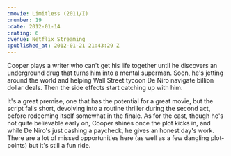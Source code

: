 ```yaml
--- 
:movie: Limitless (2011/I)
:number: 19
:date: 2012-01-14
:rating: 6
:venue: Netflix Streaming
:published_at: 2012-01-21 21:43:29 Z
---
```

Cooper plays a writer who can't get his life together until he discovers an underground drug that turns him into a mental superman. Soon, he's jetting around the world and helping Wall Street tycoon De Niro navigate billion dollar deals. Then the side effects start catching up with him.

It's a great premise, one that has the potential for a great movie, but the script falls short, devolving into a routine thriller during the second act, before redeeming itself somewhat in the finale. As for the cast, though he's not quite believable early on, Cooper shines once the plot kicks in, and while De Niro's just cashing a paycheck, he gives an honest day's work. There are a lot of missed opportunities here (as well as a few dangling plot-points) but it's still a fun ride.